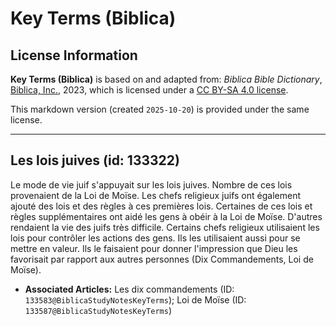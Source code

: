 # Key Terms (Biblica)

## License Information

**Key Terms (Biblica)** is based on and adapted from: _Biblica Bible Dictionary_, [Biblica, Inc.](https://www.biblica.com/), 2023, which is licensed under a [CC BY-SA 4.0 license](https://creativecommons.org/licenses/by-sa/4.0/legalcode.en).

This markdown version (created `2025-10-20`) is provided under the same license.



--------------------------------

## Les lois juives (id: 133322)

Le mode de vie juif s'appuyait sur les lois juives. Nombre de ces lois provenaient de la Loi de Moïse. Les chefs religieux juifs ont également ajouté des lois et des règles à ces premières lois. Certaines de ces lois et règles supplémentaires ont aidé les gens à obéir à la Loi de Moïse. D'autres rendaient la vie des juifs très difficile. Certains chefs religieux utilisaient les lois pour contrôler les actions des gens. Ils les utilisaient aussi pour se mettre en valeur. Ils le faisaient pour donner l'impression que Dieu les favorisait par rapport aux autres personnes (Dix Commandements, Loi de Moïse).

* **Associated Articles:** Les dix commandements (ID: `133583@BiblicaStudyNotesKeyTerms`); Loi de Moïse (ID: `133587@BiblicaStudyNotesKeyTerms`)

